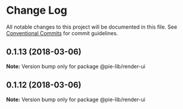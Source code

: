 # Change Log

All notable changes to this project will be documented in this file.
See [Conventional Commits](https://conventionalcommits.org) for commit guidelines.

<a name="0.1.13"></a>
## 0.1.13 (2018-03-06)




**Note:** Version bump only for package @pie-lib/render-ui

<a name="0.1.12"></a>
## 0.1.12 (2018-03-06)




**Note:** Version bump only for package @pie-lib/render-ui
